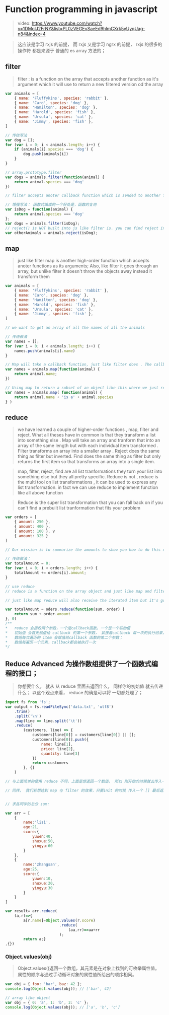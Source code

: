 # Function programming in javascript

> video: https://www.youtube.com/watch?v=1DMolJ2FrNY&list=PL0zVEGEvSaeEd9hlmCXrk5yUyqUag-n84&index=4

> 这应该是学习 rxjs 的前提， 而 rxjs 又是学习 ngrx 的前提， rxjs 的很多的操作符 都是来源于 普通的 es array 方法的；

## filter

>  filter : is a function on the array that accepts another function as it's argument which it will use to return a new filtered version od the array 

```js
var animals = [
    { name: 'Fluffykins', species: 'rabbit' },
    { name: 'Caro', species: 'dog' },
    { name: 'Hamilton', species: 'dog' },
    { name: 'Harold', species: 'fish' },
    { name: 'Ursula', species: 'cat' },
    { name: 'Jimmy', species: 'fish' },
]

// 传统写法
var dog = [];
for (var i = 0; i < animals.length; i++) {
    if (animals[i].species === 'dog') {
        dog.push(animals[i])
    }
}

// array.prototype.filter
var dogs = animals.filter(function(animal) {
    return animal.species === 'dog'
})

// filter accepts anoter callback function which is sended to another function, filter will loop through each item in the array and for each item it's going to pass it into the callback function and when it does it will expect the callback function to return either true or false to tell filter whether or not this item should be in the new array . When the it is  done it will return the new filtered array 

// 增强写法： 函数式编成的一个好处是，函数的复用
var isDog = function(animal) {
    return animal.species === 'dog'
};
var dogs = animals.filter(isDog);
// reject() is NOT built into js like filter is. you can find reject in underscore.js and simliar libraries
var otherAnimals = animals.reject(isDog);


```

## map

> just like filter map is another high-order function which accepts anoter functions as its arguments; Also, like filter it goes through an array, but unlike filter it doesn't throw the objects away instead it transform them  

```js
var animals = [
    { name: 'Fluffykins', species: 'rabbit' },
    { name: 'Caro', species: 'dog' },
    { name: 'Hamilton', species: 'dog' },
    { name: 'Harold', species: 'fish' },
    { name: 'Ursula', species: 'cat' },
    { name: 'Jimmy', species: 'fish' },
]

// we want to get an array of all the names of all the animals 

// 传统做法
var names = [];
for (var i = 0; i < animals.length; i++) {
    names.push(animals[i].name)
}

// Map will take a callback function, just like filter does . The callback function will be passed each item in the animals array . Filter expect that its callback function to return a true or false value that determine wheither or not the item should be included in the array or not . Map will include all the items in the array , but insetead it expects the callback function to return a transformed object that it will put into the new array, instead of the original animal in this case that will be the name ;
var names = animals.map(function(animal) {
    return animal.name;
}) 

// Using map to return a subset of an object like this where we just return the name property is a very common usage pattern, however since map just expects the callback to return any object , we can use it to create completely new objects 
var names = animals.map( function(animal) {
    return animal.name + 'is a' + animal.species
} )

```

## reduce 

> we have learned a couple of higher-order functions , map, filter and reject. What all theses have in common is that they transform a list into something else . Map will take an array and tranform that into an array of the same length but with each individual item transformed . Filter transforms an array into a smaller array . Reject does the same thing as filter but inverted. Find does the same thing as filter but only returns the first item so that transforms an array into a single item. 

> map, filter, reject, find are all list tranformations they turn your list into something else but they all pretty specific. Reduce is not , reduce is the multi tool on list transformations , it can be used to express any list transformation. in fact we can use reduce to implement function like all above function 

> Reduce is the super list transformation that you can fall back on if you can't find a prebuilt list tranformation that fits your problem   

```js
var orders = [
    { amount: 250 },
    { amount: 400 },
    { amount: 100 }, v
    { amount: 325 }
]

// Our mission is to summarize the amounts to show you how to do this use reduce 

// 传统做法：
var totalAmount = 0;
for (var i = 0; i < orders.length; i++) {
    totalAmount += orders[i].amount;
}

// use reduce
// reduce is a function on the array object and just like map and filter it takes a callback function , but unlike map and filter it also wants an object . You can just think of this object as a starting point for our sum , and it's going to zero. 

// just like map reduce will also receive the iterated item but it's going to the second argument 

var totalAmount = oders.reduce(function(sum, order) {
    return sum + order.amount
}, 0)
/**
*   reduce 会接收两个参数，一个是callback函数，一个是一个初始值
*   初始值 会首先赋值给 callback 的第一个参数， 紧接着callback 每一次的执行结果，有又会赋值给callback的第一个参数，
*   数组每次遍历的 item 会赋值给callback 函数的第二个参数；
*   数组每遍历一个元素，callback都会被执行一次
*/

```

## Reduce Advanced 为操作数组提供了一个函数式编程的接口；

> 你想要什么， 就从 从 reduce 里面去返回什么， 同样你的初始值 就去传递什么； 以这个观点来看， reduce 的确是可以将 一切都处理了；

```js
import fs from 'fs';
var output = fs.readFileSync('data.txt', 'utf8')
    .trim()
    .split('\n')
    .map(line => line.split('\t'))
    .reduce(
        (customers, line) => {
            customers[line[0]] = customers[line[0]] || [];
            customers[line[0]].push({
                name: line[1],
                price: line[2],
                quantity: line[3]
            })
            return customers
        }, {}
    )

// 与上面简单的使用 reduce 不同，上面是想返回一个数值， 所以 刚开始的时候就去传入一个数值； 而此处我们想要返回一个对象， 所以 init 的时候，就去传入一个对象；结果reduce 方法 返回的也是一个对象； 

// 同样， 我们若想达到 map 与 filter 的效果，只要init 的时候 传入一个 [] 最后返回的时候，也是一个数组； 这就是 reduce 的意义，其为操作数组，提供了一个 函数式编程的结构

```


```js

// 求各同学的总分 sum:

var arr = [
    {
        name:'lisi',
        age:21,
        score:{
            yuwen:40,
            shuxue:50,
            yingyu:60
        }
    },
    {
        name:'zhangsan',
        age:25,
        score:{
            yuwen:10,
            shuxue:20,
            yingyu:30
        }
    }
]

var result= arr.reduce(
    (a,r)=>{
        a[r.name]=Object.values(r.score)
                        .reduce(
                            (aa,rr)=>aa+rr
                        );
        return a;}
,{})

```

### Object.values(obj)

> Object.values()返回一个数组，其元素是在对象上找到的可枚举属性值。属性的顺序与通过手动循环对象的属性值所给出的顺序相同。

```js
var obj = { foo: 'bar', baz: 42 };
console.log(Object.values(obj)); // ['bar', 42]

// array like object
var obj = { 0: 'a', 1: 'b', 2: 'c' };
console.log(Object.values(obj)); // ['a', 'b', 'c']
```